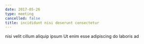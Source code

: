 ```yaml
---
date: 2017-05-26
type: meeting
cancelled: false
title: incididunt nisi deserunt consectetur
---
```

nisi velit cillum aliquip ipsum Ut enim esse adipiscing do laboris ad